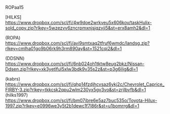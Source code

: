ROPaa15

[HILKS]
https://www.dropbox.com/scl/fi/4w9doe2wrkveu5x606kov/taskHulix-sold_copy.zip?rlkey=5wzezvv6zncrpmxnjsjqzvji5&st=erx8amh2&dl=1

(ROPA)
https://www.dropbox.com/scl/fi/avi9smtxaq2tfruf6wmdc/landsg.zip?rlkey=cmlha01go9b06rk9h3rm890ay&st=1521cqi2&dl=1

(DDSNN)
https://www.dropbox.com/scl/fi/6nb024oh1tktw8eug2bkz/Nissan-Ddsen.zip?rlkey=xk3yetlful5xlw3bdk9v35s2z&st=p3g6iljg&dl=1

(kabrs)
https://www.dropbox.com/scl/fi/qhp14fzdjhcvsaz6ykj2c/Chevrolet_Caprice_FIRBY-3.zip?rlkey=tkkcsk2qpu2wlm230yx5gv3vo&st=zrjlbvfb&dl=1
(hilks1997)
https://www.dropbox.com/scl/fi/bm07ibre6e5az7buc535o/Toyota-Hilux-1997.zip?rlkey=e0996we3y5t2b1dewc1f7l86r&st=u1bomrrg&dl=1
